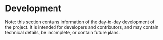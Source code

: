 # Development

Note: this section contains information of the day-to-day development of the project. It is intended for developers and contributors, and may contain technical details, be incomplete, or contain future plans.
